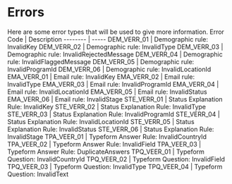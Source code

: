 # Errors <a name=Errors></a>

Here are some error types that will be used to give more information.
Error Code | Description 
-------- | ----- 
 DEM_VERR_01 | Demographic rule: InvalidKey 
 DEM_VERR_02 | Demographic rule: InvalidType 
 DEM_VERR_03 | Demographic rule: InvalidRejectedMessage 
 DEM_VERR_04 | Demographic rule: InvalidFlaggedMessage 
 DEM_VERR_05 | Demographic rule: InvalidProgramId 
 DEM_VERR_06 | Demographic rule: InvalidLocationId 
 EMA_VERR_01 | Email rule: InvalidKey 
 EMA_VERR_02 | Email rule: InvalidType 
 EMA_VERR_03 | Email rule: InvalidProgramId 
 EMA_VERR_04 | Email rule: InvalidLocationId 
 EMA_VERR_05 | Email rule: InvalidStatus 
 EMA_VERR_06 | Email rule: InvalidStage 
 STE_VERR_01 | Status Explanation Rule: InvalidKey 
 STE_VERR_02 | Status Explanation Rule: InvalidType 
 STE_VERR_03 | Status Explanation Rule: InvalidProgramId 
 STE_VERR_04 | Status Explanation Rule: InvalidLocationId 
 STE_VERR_05 | Status Explanation Rule: InvalidStatus 
 STE_VERR_06 | Status Explanation Rule: InvalidStage 
 TPA_VEER_01 | Typeform Answer Rule: InvalidCountryId 
 TPA_VEER_02 | Typeform Answer Rule: InvalidField 
 TPA_VEER_03 | Typeform Answer Rule: DuplicateAnswers 
 TPQ_VEER_01 | Typeform Question: InvalidCountryId 
 TPQ_VEER_02 | Typeform Question: InvalidField 
 TPQ_VEER_03 | Typeform Question: InvalidType 
 TPQ_VEER_04 | Typeform Question: InvalidText 